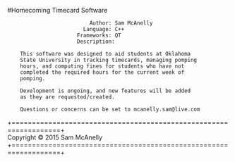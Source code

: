 #Homecoming Timecard Software                                      
                                                                      
                              Author: Sam McAnelly                    
                            Language: C++                             
                          Frameworks: QT                              
                          Description:                               
        
        This software was designed to aid students at Oklahoma         
        State University in tracking timecards, managing pomping     
        hours, and computing fines for students who have not         
        completed the required hours for the current week of        
        pomping.                                                     
        
        Development is ongoing, and new features will be added      
        as they are requested/created.
        
        Questions or concerns can be set to mcanelly.sam@live.com

+==================================================================+<br/> 
Copyright © 2015 Sam McAnelly                                       <br/>	+==================================================================+<br/> 
